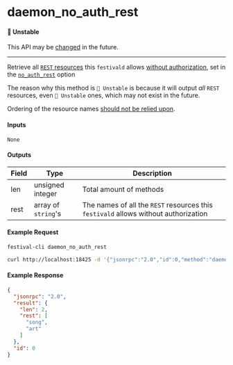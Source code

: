 # daemon_no_auth_rest

#### 🔴 Unstable
This API may be [changed](/api-stability/marker.md) in the future.

---

Retrieve all [`REST` resources](/rest/rest.md) this `festivald` allows [without authorization](/authorization/rest.md), set in the [`no_auth_rest`](/config.md) option

The reason why this method is `🔴 Unstable` is because it will output _all_ `REST` resources, even `🔴 Unstable` ones, which may not exist in the future.

Ordering of the resource names [should not be relied upon](/api-stability/rest.md).

#### Inputs
`None`

#### Outputs
| Field | Type                | Description |
|-------|---------------------|-------------|
| len   | unsigned integer    | Total amount of methods
| rest  | array of `string`'s | The names of all the `REST` resources this `festivald` allows without authorization

#### Example Request
```bash
festival-cli daemon_no_auth_rest
```
```bash
curl http://localhost:18425 -d '{"jsonrpc":"2.0","id":0,"method":"daemon_no_auth_rest"}'
```

#### Example Response
```json
{
  "jsonrpc": "2.0",
  "result": {
    "len": 2,
    "rest": [
      "song",
      "art"
    ]
  },
  "id": 0
}
```
